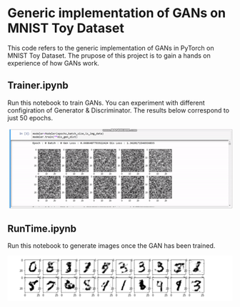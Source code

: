 
# Generic implementation of GANs on MNIST Toy Dataset
This code refers to the generic implementation of GANs in PyTorch on MNIST Toy Dataset. The prupose of this project is to gain a hands on experience of how GANs work. 

## Trainer.ipynb 
Run this notebook to train GANs. You can experiment with different configiration of Generator & Discriminator. The results below correspond to just 50 epochs.

![](GANs_training.gif)


## RunTime.ipynb
Run this notebook to generate images once the GAN has been trained. 

![](results.PNG)
